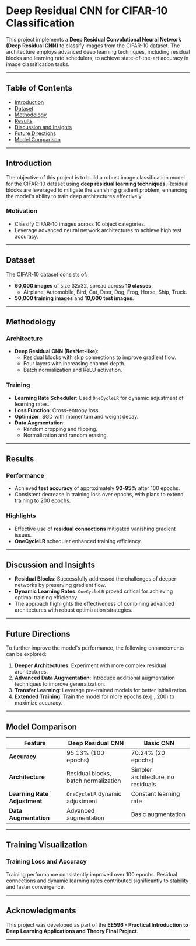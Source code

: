 # Deep Residual CNN for CIFAR-10 Classification

This project implements a **Deep Residual Convolutional Neural Network (Deep Residual CNN)** to classify images from the CIFAR-10 dataset. The architecture employs advanced deep learning techniques, including residual blocks and learning rate schedulers, to achieve state-of-the-art accuracy in image classification tasks.

---

## Table of Contents

- [Introduction](#introduction)
- [Dataset](#dataset)
- [Methodology](#methodology)
- [Results](#results)
- [Discussion and Insights](#discussion-and-insights)
- [Future Directions](#future-directions)
- [Model Comparison](#model-comparison)

---

## Introduction

The objective of this project is to build a robust image classification model for the CIFAR-10 dataset using **deep residual learning techniques**. Residual blocks are leveraged to mitigate the vanishing gradient problem, enhancing the model's ability to train deep architectures effectively.

### Motivation
- Classify CIFAR-10 images across 10 object categories.
- Leverage advanced neural network architectures to achieve high test accuracy.

---

## Dataset

The CIFAR-10 dataset consists of:
- **60,000 images** of size 32x32, spread across **10 classes**:
  - Airplane, Automobile, Bird, Cat, Deer, Dog, Frog, Horse, Ship, Truck.
- **50,000 training images** and **10,000 test images**.

---

## Methodology

### Architecture
- **Deep Residual CNN (ResNet-like)**:
  - Residual blocks with skip connections to improve gradient flow.
  - Four layers with increasing channel depth.
  - Batch normalization and ReLU activation.

### Training
- **Learning Rate Scheduler**: Used `OneCycleLR` for dynamic adjustment of learning rates.
- **Loss Function**: Cross-entropy loss.
- **Optimizer**: SGD with momentum and weight decay.
- **Data Augmentation**:
  - Random cropping and flipping.
  - Normalization and random erasing.

---

## Results

### Performance
- Achieved **test accuracy** of approximately **90-95%** after 100 epochs.
- Consistent decrease in training loss over epochs, with plans to extend training to 200 epochs.

### Highlights
- Effective use of **residual connections** mitigated vanishing gradient issues.
- **OneCycleLR** scheduler enhanced training efficiency.

---

## Discussion and Insights

- **Residual Blocks**: Successfully addressed the challenges of deeper networks by preserving gradient flow.
- **Dynamic Learning Rates**: `OneCycleLR` proved critical for achieving optimal training efficiency.
- The approach highlights the effectiveness of combining advanced architectures with robust optimization strategies.

---

## Future Directions

To further improve the model's performance, the following enhancements can be explored:
1. **Deeper Architectures**: Experiment with more complex residual architectures.
2. **Advanced Data Augmentation**: Introduce additional augmentation techniques to improve generalization.
3. **Transfer Learning**: Leverage pre-trained models for better initialization.
4. **Extended Training**: Train the model for more epochs (e.g., 200) to maximize accuracy.

---

## Model Comparison

| Feature                        | Deep Residual CNN       | Basic CNN                 |
|--------------------------------|-------------------------|---------------------------|
| **Accuracy**                   | 95.13% (100 epochs)     | 70.24% (20 epochs)        |
| **Architecture**               | Residual blocks, batch normalization | Simpler architecture, no residuals |
| **Learning Rate Adjustment**   | `OneCycleLR` dynamic adjustment | Constant learning rate    |
| **Data Augmentation**          | Advanced augmentation   | Basic augmentation        |

---

## Training Visualization

### Training Loss and Accuracy
Training performance consistently improved over 100 epochs. Residual connections and dynamic learning rates contributed significantly to stability and faster convergence.

---

## Acknowledgments

This project was developed as part of the **EE596 - Practical Introduction to Deep Learning Applications and Theory Final Project**.

---

